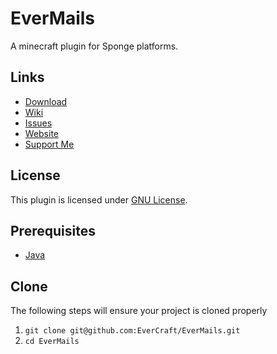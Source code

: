 EverMails
=============

A minecraft plugin for Sponge platforms.

## Links ##
* [Download](https://github.com/EverCraft/EverMails/releases)
* [Wiki](http://wiki.evercraft.fr)
* [Issues](https://github.com/EverCraft/EverMails/issues)
* [Website](http://evercraft.fr)
* [Support Me](https://www.paypal.com/cgi-bin/webscr?cmd=_s-xclick&hosted_button_id=RUSKPBMNJG5R4)

## License ##
This plugin is licensed under [GNU License](https://github.com/EverCraft/EverMails/blob/master/LICENSE).

## Prerequisites ##
* [Java](http://www.oracle.com/technetwork/java/javase/downloads/jdk8-downloads-2133151.html)

## Clone ##
The following steps will ensure your project is cloned properly

1. `git clone git@github.com:EverCraft/EverMails.git`
2. `cd EverMails`
